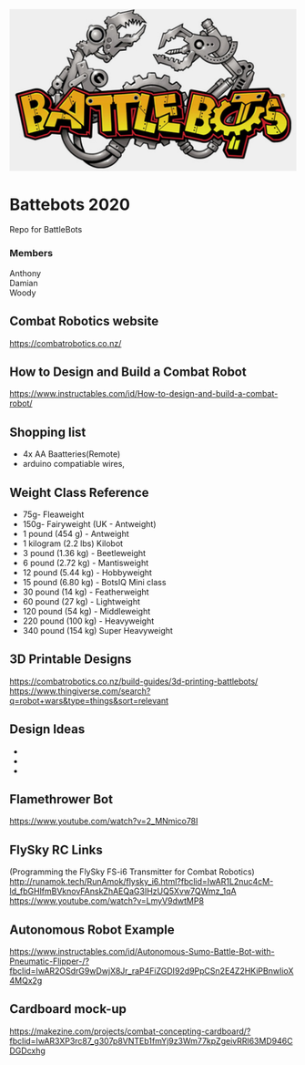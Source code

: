 ![webot image](https://github.com/pangdw1/Battle-Bots-2020/blob/master/images/Battlebots_logo.jpg)

# Battebots 2020
Repo for BattleBots

### Members
Anthony
</br>
Damian
</br>
Woody

## Combat Robotics website
https://combatrobotics.co.nz/

## How to Design and Build a Combat Robot
https://www.instructables.com/id/How-to-design-and-build-a-combat-robot/

## Shopping list
* 4x AA Baatteries(Remote)
* arduino compatiable wires,

## Weight Class Reference

* 75g- Fleaweight
* 150g- Fairyweight (UK - Antweight)
* 1 pound (454 g) - Antweight
* 1 kilogram (2.2 lbs) Kilobot
* 3 pound (1.36 kg) - Beetleweight
* 6 pound (2.72 kg) - Mantisweight
* 12 pound (5.44 kg) - Hobbyweight
* 15 pound (6.80 kg) - BotsIQ Mini class
* 30 pound (14 kg) - Featherweight
* 60 pound (27 kg) - Lightweight
* 120 pound (54 kg) - Middleweight
* 220 pound (100 kg) - Heavyweight
* 340 pound (154 kg) Super Heavyweight

## 3D Printable Designs
https://combatrobotics.co.nz/build-guides/3d-printing-battlebots/ <br />
https://www.thingiverse.com/search?q=robot+wars&type=things&sort=relevant

## Design Ideas

*
*
*

## Flamethrower Bot
https://www.youtube.com/watch?v=2_MNmico78I

## FlySky RC Links

(Programming the FlySky FS-i6 Transmitter for Combat Robotics) <br />
http://runamok.tech/RunAmok/flysky_i6.html?fbclid=IwAR1L2nuc4cM-ld_fbGHlfmBVknovFAnskZhAEQaG3IHzUQ5Xvw7QWmz_1qA <br />
https://www.youtube.com/watch?v=LmyV9dwtMP8 <br />


## Autonomous Robot Example

https://www.instructables.com/id/Autonomous-Sumo-Battle-Bot-with-Pneumatic-Flipper-/?fbclid=IwAR2OSdrG9wDwjX8Jr_raP4FiZGDI92d9PpCSn2E4Z2HKiPBnwIioX4MQx2g <br />

## Cardboard mock-up

https://makezine.com/projects/combat-concepting-cardboard/?fbclid=IwAR3XP3rc87_g307p8VNTEb1fmYj9z3Wm77kpZgeivRRl63MD946CDGDcxhg <br />

